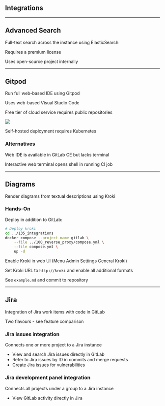 <!-- .slide: id="gitlab_integrations" class="vertical-center" -->

<i class="fa-duotone fa-handshake fa-8x" style="float: right; color: grey;"></i>

## Integrations

---

## Advanced Search

<i class="fa-duotone fa-magnifying-glass-dollar fa-4x" style="float: right;"></i>

Full-text search across the instance using ElasticSearch [](https://docs.gitlab.com/ee/integration/elasticsearch.html)

Requires a premium license

Uses open-source project internally [](https://gitlab.com/gitlab-org/gitlab-elasticsearch-indexer)

---

## Gitpod

<i class="fa-duotone fa-browser fa-4x" style="float: right;"></i>

Run full web-based IDE [](https://docs.gitlab.com/ee/integration/gitpod.html) using Gitpod [](https://www.gitpod.io/)

Uses web-based Visual Studio Code [](https://vscode.dev/)

Free tier of cloud service requires public repositories

![](150_gitlab/135_integrations/gitpod.drawio.svg) <!-- .element: style="width: 50%;" -->

Self-hosted deployment requires Kubernetes

### Alternatives

Web IDE [](https://docs.gitlab.com/ee/user/project/web_ide/) is available in GitLab CE but lacks terminal

Interactive web terminal [](https://docs.gitlab.com/ee/ci/interactive_web_terminal/) opens shell in running CI job

---

## Diagrams

<i class="fa-duotone fa-diagram-project fa-4x" style="float: right;"></i>

Render diagrams from textual descriptions [](https://docs.gitlab.com/ee/administration/integration/kroki.html) using Kroki [](https://kroki.io/)

### Hands-On

Deploy in addition to GitLab:

```bash
# Deploy kroki
cd ../135_integrations
docker compose --project-name gitlab \
    --file ../100_reverse_proxy/compose.yml \
    --file compose.yml \
    up -d
```

Enable Kroki in web UI (Menu <i class="fa-regular fa-arrow-right"></i> Admin <i class="fa-regular fa-arrow-right"></i> Settings <i class="fa-regular fa-arrow-right"></i> General <i class="fa-regular fa-arrow-right"></i> Kroki)

Set Kroki URL to `http://kroki` and enable all additional formats 

See `example.md` and commit to repository

---

## Jira

<i class="fa-brands fa-jira fa-4x" style="float: right;"></i>

Integration of Jira work items with code in GitLab [](https://docs.gitlab.com/ee/integration/jira/)

Two flavours - see feature comparison [](https://docs.gitlab.com/ee/integration/jira/#direct-feature-comparison)

### Jira issues integration

Connects one or more project to a Jira instance [](https://docs.gitlab.com/ee/integration/jira/configure.html)

- View and search Jira issues directly in GitLab
- Refer to Jira issues by ID in commits and merge requests
- Create Jira issues for vulnerabilities

### Jira development panel integration

Connects all projects under a group to a Jira instance [](https://docs.gitlab.com/ee/integration/jira/development_panel.html#configure-the-integration)

- View GitLab activity directly in Jira
